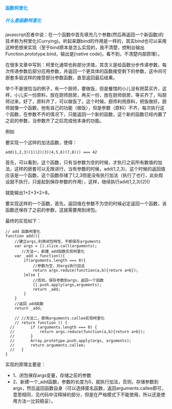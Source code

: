 #### <font color=#0099ff >函数柯里化</font>

##### <font color=#0099ff >什么是函数柯里化</font>

javascript忍者中说：在一个函数中首先填充几个参数(然后再返回一个新函数)的技术称为柯里化(Currying)。听起来跟bind的作用是一样的，其实bind也可以采用这种思想来实现（至于bind原本是怎么实现的，我不清楚，控制台输出Function.prototype.bind，输出是[native code]，看不到，不清楚内部原理）。

在很多文章中写到：柯里化通常也称部分求值，其含义是给函数分步传递参数，每次传递参数后部分应用参数，并返回一个更具体的函数接受剩下的参数，这中间可嵌套多层这样的接受部分参数函数，直至返回最后结果。

举个不是很恰当的例子，有一个厨师，要做饭，但是餐馆的小儿没有把菜买齐，这样，小儿买一份原料，放在厨师厨房，再买一份，放在厨师厨房，等买齐了，叫厨师过来，好了，原料齐了，可以做饭了。这个时候，厨师利用原料，把饭做好。厨师就像一个函数，他有自己的功能（做饭），但是参数（原料）不齐，每次执行这个函数，在参数不齐的情况下，只能返回一个新的函数，这个新的函数已经内置了之前的参数，当参数齐了之后完成他本身的功能。

例如

要实现一个这样的加法函数，使得：

```
add(1,2,3)(1)(2)(3)(4,5,6)(7,8)() === 42
```

首先，可以看到，这个函数，只有当参数为空的时候，才执行之前所有数值的加法，这样的嵌套可以无限进行，当有参数的时候，add(1,2,3)，这个时候的返回值应该是一个函数，这个函数存储了1,2,3但是没有执行加法（执行了也行，此处假设就不执行，只是起到保存参数的作用），这样，继续执行add(1,2,3)(2)()

就能输出1+2+3+2=8。

要实现这样的一个函数，首先，返回值在参数不为空的时候必定返回一个函数，该函数还保存了之前的参数，这就需要用到闭包。

最终的实现如下：

```
// add 函数柯里化
function add(){
    //建立args,利用闭包特性，不断保存arguments
    var args = [].slice.call(arguments);
       //方法一，新建_add函数实现柯里化
    var _add = function(){
        if(arguments.length === 0){
            //参数为空，对args执行加法
            return args.reduce(function(a,b){return a+b});
        }else {
            //否则，保存参数到args，返回一个函数
            [].push.apply(args,arguments);
            return _add;
        }
    }
    //返回_add函数
    return _add;
    
    // //方法二，使用arguments.callee实现柯里化
    // return function () {
  //       if (arguments.length === 0) {
  //           return args.reduce(function(a,b){return a+b});
  //       }
  //       Array.prototype.push.apply(args, arguments);
  //       return arguments.callee;
  //   }
}
```

实现的原理主要是：


* 1、闭包保存args变量，存储之前的参数
* 2、新建一个_add函数，参数的长度为0，就执行加法，否则，存储参数到args，然后返回函数自身（可以选择匿名函数，返回arguments.callee即可，意思相同，见代码中注释掉的部分，但是在严格模式下不能使用，所以还是使用方法一比较稳妥）。